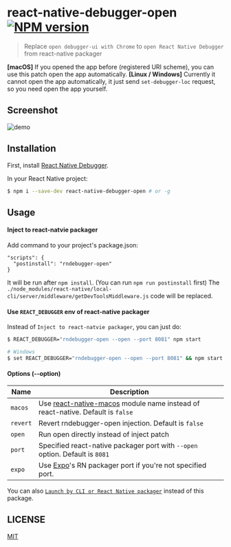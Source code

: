 # react-native-debugger-open [![NPM version](http://img.shields.io/npm/v/react-native-debugger-open.svg?style=flat)](https://www.npmjs.com/package/react-native-debugger-open)

> Replace `open debugger-ui with Chrome` to `open React Native Debugger` from react-native packager

__[macOS]__ If you opened the app before (registered URI scheme), you can use this patch open the app automatically.
__[Linux / Windows]__ Currently it cannot open the app automatically, it just send `set-debugger-loc` request, so you need open the app yourself.

## Screenshot

![demo](https://cloud.githubusercontent.com/assets/3001525/15777379/59a9c654-29c1-11e6-8656-247b8450bc47.gif)

## Installation

First, install [React Native Debugger](https://github.com/jhen0409/react-native-debugger#installation).

In your React Native project:

```bash
$ npm i --save-dev react-native-debugger-open # or -g
```

## Usage

#### Inject to react-natvie packager

Add command to your project's package.json:

```
"scripts": {
  "postinstall": "rndebugger-open"
}
```

It will be run after `npm install`. (You can run `npm run postinstall` first)
The `./node_modules/react-native/local-cli/server/middleware/getDevToolsMiddleware.js` code will be replaced.

#### Use `REACT_DEBUGGER` env of react-native packager

Instead of `Inject to react-natvie packager`, you can just do:

```bash
$ REACT_DEBUGGER="rndebugger-open --open --port 8081" npm start

# Windows
$ set REACT_DEBUGGER="rndebugger-open --open --port 8081" && npm start
```

#### Options (--option)

Name                  | Description
-------------         | -------------
`macos`               | Use [react-native-macos](https://github.com/ptmt/react-native-macos) module name instead of react-native. Default is `false`
`revert`              | Revert rndebugger-open injection. Default is `false`
`open`                | Run open directly instead of inject patch
`port`                | Specified react-native packager port with `--open` option. Default is `8081`
`expo`                | Use [Expo](https://github.com/expo)'s RN packager port if you're not specified port.

You can also [`Launch by CLI or React Native packager`](https://github.com/jhen0409/react-native-debugger/blob/master/docs/getting-started.md#launch-by-cli-or-react-native-packager-macos-only) instead of this package.

## LICENSE

[MIT](https://github.com/jhen0409/react-native-debugger/blob/master/LICENSE.md)
